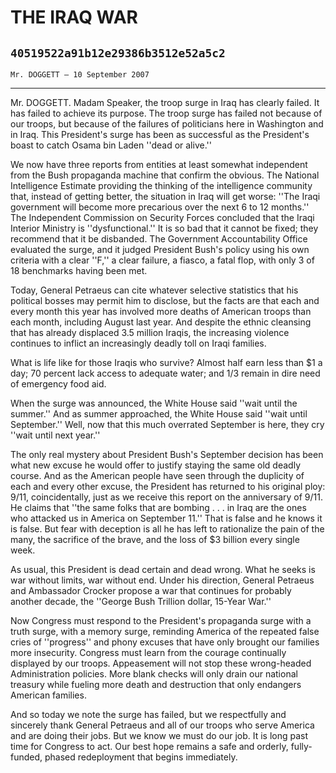 # THE IRAQ WAR
## `40519522a91b12e29386b3512e52a5c2`
`Mr. DOGGETT — 10 September 2007`

---


Mr. DOGGETT. Madam Speaker, the troop surge in Iraq has clearly 
failed. It has failed to achieve its purpose. The troop surge has 
failed not because of our troops, but because of the failures of 
politicians here in Washington and in Iraq. This President's surge has 
been as successful as the President's boast to catch Osama bin Laden 
''dead or alive.''

We now have three reports from entities at least somewhat independent 
from the Bush propaganda machine that confirm the obvious. The National 
Intelligence Estimate providing the thinking of the intelligence 
community that, instead of getting better, the situation in Iraq will 
get worse: ''The Iraqi government will become more precarious over the 
next 6 to 12 months.'' The Independent Commission on Security Forces 
concluded that the Iraqi Interior Ministry is ''dysfunctional.'' It is 
so bad that it cannot be fixed; they recommend that it be disbanded. 
The Government Accountability Office evaluated the surge, and it judged 
President Bush's policy using his own criteria with a clear ''F,'' a 
clear failure, a fiasco, a fatal flop, with only 3 of 18 benchmarks 
having been met.

Today, General Petraeus can cite whatever selective statistics that 
his political bosses may permit him to disclose, but the facts are that 
each and every month this year has involved more deaths of American 
troops than each month, including August last year. And despite the 
ethnic cleansing that has already displaced 3.5 million Iraqis, the 
increasing violence continues to inflict an increasingly deadly toll on 
Iraqi families.

What is life like for those Iraqis who survive? Almost half earn less 
than $1 a day; 70 percent lack access to adequate water; and 1/3 remain 
in dire need of emergency food aid.

When the surge was announced, the White House said ''wait until the 
summer.'' And as summer approached, the White House said ''wait until 
September.'' Well, now that this much overrated September is here, they 
cry ''wait until next year.''

The only real mystery about President Bush's September decision has 
been what new excuse he would offer to justify staying the same old 
deadly course. And as the American people have seen through the 
duplicity of each and every other excuse, the President has returned to 
his original ploy: 9/11, coincidentally, just as we receive this report 
on the anniversary of 9/11. He claims that ''the same folks that are 
bombing . . . in Iraq are the ones who attacked us in America on 
September 11.'' That is false and he knows it is false. But fear with 
deception is all he has left to rationalize the pain of the many, the 
sacrifice of the brave, and the loss of $3 billion every single week.

As usual, this President is dead certain and dead wrong. What he 
seeks is war without limits, war without end. Under his direction, 
General Petraeus and Ambassador Crocker propose a war that continues 
for probably another decade, the ''George Bush Trillion dollar, 15-Year 
War.''



Now Congress must respond to the President's propaganda surge with a 
truth surge, with a memory surge, reminding America of the repeated 
false cries of ''progress'' and phony excuses that have only brought 
our families more insecurity. Congress must learn from the courage 
continually displayed by our troops. Appeasement will not stop these 
wrong-headed Administration policies. More blank checks will only drain 
our national treasury while fueling more death and destruction that 
only endangers American families.

And so today we note the surge has failed, but we respectfully and 
sincerely thank General Petraeus and all of our troops who serve 
America and are doing their jobs. But we know we must do our job. It is 
long past time for Congress to act. Our best hope remains a safe and 
orderly, fully-funded, phased redeployment that begins immediately.
